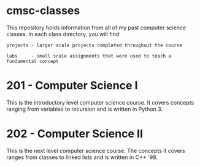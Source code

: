 # cmsc-classes
This repository holds information from all of my past computer science classes. In each class directory, you will find:
  
    projects - larger scale projects completed throughout the course
  
    labs     - small scale assignments that were used to teach a fundamental concept

# 201 - Computer Science I
This is the introductory level computer science course. It covers concepts ranging from variables to recursion and is written in Python 3.

# 202 - Computer Science II
This is the next level computer science course. The concepts it covers ranges from classes to linked lists and is written in C++ '98.
